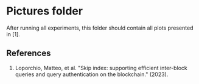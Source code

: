# Pictures folder

After running all experiments, this folder should contain all plots presented in [1].

## References

1. Loporchio, Matteo, et al. "Skip index: supporting efficient inter-block queries and query authentication on the blockchain." (2023).
